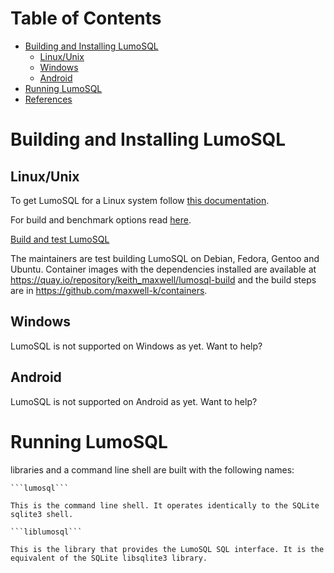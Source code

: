 <!-- SPDX-License-Identifier: AGPL-3.0-only -->
<!-- SPDX-FileCopyrightText: 2020 The LumoSQL Authors, 2019 Oracle -->
<!-- SPDX-ArtifactOfProjectName: LumoSQL -->
<!-- SPDX-FileType: Documentation -->
<!-- SPDX-FileComment: Original by Dan Shearer, 2020 -->


Table of Contents
=================

   * [Building and Installing LumoSQL](#building-and-installing-lumosql)
      * [Linux/Unix](#linuxunix)
      * [Windows](#windows)
      * [Android](#android)
   * [Running LumoSQL](#running-lumosql)
   * [References](#references)



# Building and Installing LumoSQL


## Linux/Unix


To get LumoSQL for a Linux system follow [this documentation](https://lumosql.org/src/lumosql/doc/tip/README.md#build-environment-and-dependencies).

For build and benchmark options read [here](https://lumosql.org/src/lumosql/doc/tip/doc/lumo-build-benchmark.md).


[Build and test LumoSQL](./3.5-lumo-test-build.md)


The maintainers are test building LumoSQL on Debian, Fedora, Gentoo and Ubuntu.
Container images with the dependencies installed are available at
<https://quay.io/repository/keith_maxwell/lumosql-build> and the build steps are
in <https://github.com/maxwell-k/containers>.


## Windows

LumoSQL is not supported on Windows as yet. Want to help?

## Android

LumoSQL is not supported on Android as yet.  Want to help?


# Running LumoSQL

libraries and a command line shell are built with the following names:

    ```lumosql```

    This is the command line shell. It operates identically to the SQLite sqlite3 shell.

    ```liblumosql```

    This is the library that provides the LumoSQL SQL interface. It is the equivalent of the SQLite libsqlite3 library.




